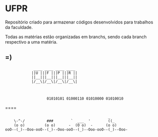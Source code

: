 UFPR
====

Repositório criado para armazenar códigos desenvolvidos para trabalhos da faculdade.

Todas as matérias estão organizadas em branchs, sendo cada branch respectivo a uma matéria.

=)
----
				 ____ ____ ____ ____ 
				||U |||F |||P |||R ||
				||__|||__|||__|||__||
				|/__\|/__\|/__\|/__\|



                       01010101 01000110 01010000 01010010
====

```
                                               _       
    \-^-/          ###        `  ___  '        ((_      
    (o o)         (o o)      -  (O o)  -      (o o)     
ooO--(_)--Ooo-ooO--(_)--Ooo-ooO--(_)--Ooo-ooO--(_)--Ooo-
```
